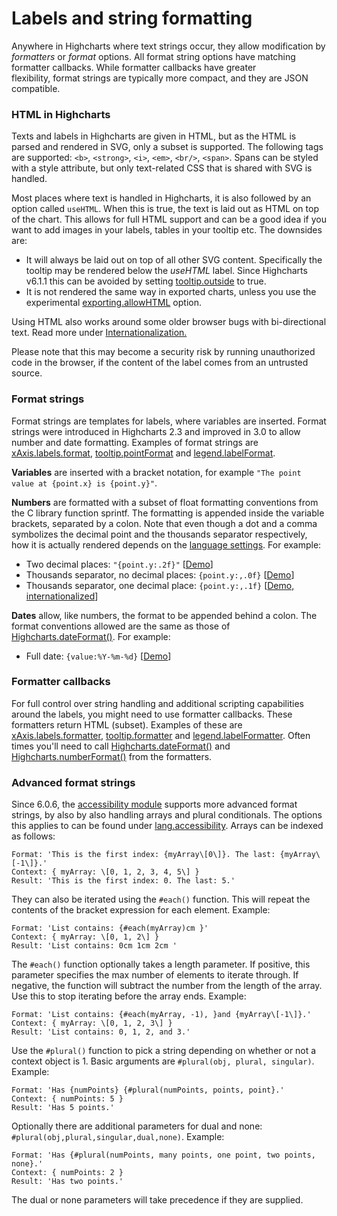Labels and string formatting
============================

Anywhere in Highcharts where text strings occur, they allow modification by _formatters_ or _format_ options. All format string options have matching formatter callbacks. While formatter callbacks have greater flexibility, format strings are typically more compact, and they are JSON compatible.

### HTML in Highcharts

Texts and labels in Highcharts are given in HTML, but as the HTML is parsed and rendered in SVG, only a subset is supported. The following tags are supported: `<b>`, `<strong>`, `<i>`, `<em>`, `<br/>`, `<span>`. Spans can be styled with a style attribute, but only text-related CSS that is shared with SVG is handled.

Most places where text is handled in Highcharts, it is also followed by an option called `useHTML`. When this is true, the text is laid out as HTML on top of the chart. This allows for full HTML support and can be a good idea if you want to add images in your labels, tables in your tooltip etc. The downsides are:

*   It will always be laid out on top of all other SVG content. Specifically the tooltip may be rendered below the _useHTML_ label. Since Highcharts v6.1.1 this can be avoided by setting [tooltip.outside](https://api.highcharts.com/highcharts/tooltip.outside) to true.
*   It is not rendered the same way in exported charts, unless you use the experimental [exporting.allowHTML](https://api.highcharts.com/highcharts/exporting.allowHTML) option.

Using HTML also works around some older browser bugs with bi-directional text. Read more under [Internationalization.](docs/advanced-chart-features/internationalization)

Please note that this may become a security risk by running unauthorized code in the browser, if the content of the label comes from an untrusted source.

### Format strings

Format strings are templates for labels, where variables are inserted. Format strings were introduced in Highcharts 2.3 and improved in 3.0 to allow number and date formatting. Examples of format strings are [xAxis.labels.format](http://api.highcharts.com/highcharts/xAxis.labels.format), [tooltip.pointFormat](http://api.highcharts.com/highcharts/tooltip.pointFormat) and [legend.labelFormat](http://api.highcharts.com/highcharts/legend.labelFormat). 

**Variables** are inserted with a bracket notation, for example `"The point value at {point.x} is {point.y}"`.

**Numbers** are formatted with a subset of float formatting conventions from the C library function sprintf. The formatting is appended inside the variable brackets, separated by a colon. Note that even though a dot and a comma symbolizes the decimal point and the thousands separator respectively, how it is actually rendered depends on the [language settings](http://api.highcharts.com/highcharts/lang). For example:

*   Two decimal places: `"{point.y:.2f}"` \[[Demo](http://jsfiddle.net/highcharts/AYWsW/)\]
*   Thousands separator, no decimal places: `{point.y:,.0f}` \[[Demo](http://jsfiddle.net/highcharts/rmTWS/)\]
*   Thousands separator, one decimal place: `{point.y:,.1f}` \[[Demo, internationalized](http://jsfiddle.net/highcharts/eeDnv/)\]

**Dates** allow, like numbers, the format to be appended behind a colon. The format conventions allowed are the same as those of [Highcharts.dateFormat()](https://api.highcharts.com/class-reference/Highcharts#dateFormat). For example:

*   Full date: `{value:%Y-%m-%d}` \[[Demo](http://jsfiddle.net/highcharts/PwEnd/)\]

### Formatter callbacks

For full control over string handling and additional scripting capabilities around the labels, you might need to use formatter callbacks. These formatters return HTML (subset). Examples of these are [xAxis.labels.formatter](http://api.highcharts.com/highcharts/xAxis.labels.formatter), [tooltip.formatter](http://api.highcharts.com/highcharts/tooltip.formatter) and [legend.labelFormatter](http://api.highcharts.com/highcharts/legend.labelFormatter). Often times you'll need to call [Highcharts.dateFormat()](https://api.highcharts.com/class-reference/Highcharts#dateFormat) and [Highcharts.numberFormat()](https://api.highcharts.com/class-reference/Highcharts#numberFormat) from the formatters.

### Advanced format strings

Since 6.0.6, the [accessibility module](https://www.highcharts.com/docs/chart-concepts/accessibility) supports more advanced format strings, by also by also handling arrays and plural conditionals. The options this applies to can be found under [lang.accessibility](https://api.highcharts.com/highcharts/lang.accessibility). Arrays can be indexed as follows:

    
    Format: 'This is the first index: {myArray\[0\]}. The last: {myArray\[-1\]}.'
    Context: { myArray: \[0, 1, 2, 3, 4, 5\] }
    Result: 'This is the first index: 0. The last: 5.'

They can also be iterated using the `#each()` function. This will repeat the contents of the bracket expression for each element. Example:

    
    Format: 'List contains: {#each(myArray)cm }'
    Context: { myArray: \[0, 1, 2\] }
    Result: 'List contains: 0cm 1cm 2cm '

The `#each()` function optionally takes a length parameter. If positive, this parameter specifies the max number of elements to iterate through. If negative, the function will subtract the number from the length of the array. Use this to stop iterating before the array ends. Example:

    
    Format: 'List contains: {#each(myArray, -1), }and {myArray\[-1\]}.'
    Context: { myArray: \[0, 1, 2, 3\] }
    Result: 'List contains: 0, 1, 2, and 3.'

Use the `#plural()` function to pick a string depending on whether or not a context object is 1. Basic arguments are `#plural(obj, plural, singular)`. Example:

    
    Format: 'Has {numPoints} {#plural(numPoints, points, point}.'
    Context: { numPoints: 5 }
    Result: 'Has 5 points.'

Optionally there are additional parameters for dual and none: `#plural(obj,plural,singular,dual,none)`. Example:

    
    Format: 'Has {#plural(numPoints, many points, one point, two points, none}.'
    Context: { numPoints: 2 }
    Result: 'Has two points.'

The dual or none parameters will take precedence if they are supplied.